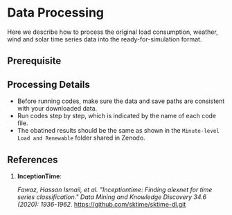 # Data Processing
Here we describe how to process the original load consumption, weather, wind and solar time series data into the ready-for-simulation format.

## Prerequisite


## Processing Details
- Before running codes, make sure the data and save paths are consistent with your downloaded data. 
- Run codes step by step, which is indicated by the name of each code file.
- The obatined results should be the same as shown in the `Minute-level Load and Renewable` folder shared in Zenodo.

## References
1. **InceptionTime**:
   
    <em>Fawaz, Hassan Ismail, et al. "Inceptiontime: Finding alexnet for time series classification." Data Mining and Knowledge Discovery 34.6 (2020): 1936-1962.</em>
    https://github.com/sktime/sktime-dl.git
